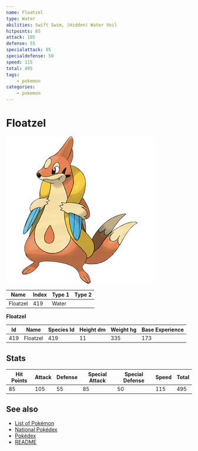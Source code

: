 ```yaml
---
name: Floatzel
type: Water
abilities: Swift Swim, (Hidden) Water Veil
hitpoints: 85
attack: 105
defense: 55
specialattack: 85
specialdefense: 50
speed: 115
total: 495
tags:
    - pokemon
categories:
    - pokemon
---
```


# Floatzel


![Floatzel](images/419.png)

| **Name** | **Index** | **Type 1** | **Type 2** |
|----|----|----|----|
| Floatzel | 419 | Water  |  |

**Floatzel** 




| **Id** | **Name** | **Species Id** | **Height dm** | **Weight hg** | **Base Experience** |
|--------|----------|----------------|------------|------------|---------------------|
| 419 | Floatzel | 419 | 11 | 335 | 173 |



## Stats

| **Hit Points** | **Attack** | **Defense** | **Special Attack** | **Special Defense** | **Speed** | **Total** |
|----------------|------------|-------------|--------------------|---------------------|-----------|-----------|
| 85 | 105 | 55 | 85 | 50 | 115 | 495 |

## See also

- [List of Pokémon](../pokemon.md)
- [National Pokédex](../national_pokedex.md)
- [Pokédex](../pokedex.md)
- [README](../README.md)
